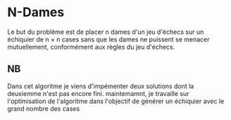 # N-Dames
Le but du problème est de placer n dames d'un jeu d'échecs sur un échiquier de n × n cases sans que les dames ne puissent se menacer mutuellement, conformément aux règles du jeu d'échecs.

## NB
Dans cet algoritme je viens d'impémenter deux solutions dont la deuxiemme n'est pas encore fini.
maintemamnt, je travaille sur l'optimisation de l'algoritme dans l'objectif de générer un échiquier avec le grand nombre des cases
